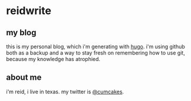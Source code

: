 # reidwrite

## my blog

this is my personal blog, which i'm generating with [hugo](http://gohugo.io/). i'm using github both as a backup and a way to stay fresh on remembering how to use git, because my knowledge has atrophied.

## about me

i'm reid, i live in texas. my twitter is [@cumcakes](https://twitter.com/cumcakes).
